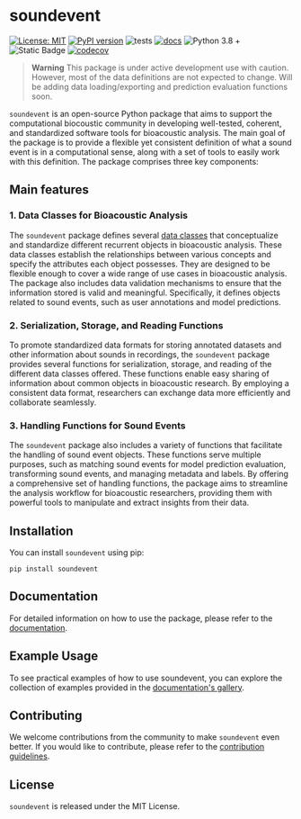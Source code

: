 # soundevent

[![License: MIT](https://img.shields.io/badge/License-MIT-yellow.svg)](https://opensource.org/licenses/MIT)
[![PyPI version](https://badge.fury.io/py/soundevent.svg)](https://badge.fury.io/py/soundevent)
![tests](https://github.com/mbsantiago/soundevent/actions/workflows/test.yml/badge.svg)
[![docs](https://github.com/mbsantiago/soundevent/actions/workflows/docs.yml/badge.svg)](https://mbsantiago.github.io/soundevent/)
![Python 3.8 +](https://img.shields.io/badge/python->=_3.8-blue.svg)
![Static Badge](https://img.shields.io/badge/formatting-black-black)
[![codecov](https://codecov.io/gh/mbsantiago/soundevent/branch/main/graph/badge.svg?token=42kVE87avA)](https://codecov.io/gh/mbsantiago/soundevent)

> **Warning**
> This package is under active development use with caution. 
> However, most of the data definitions are not expected to change. 
> Will be adding data loading/exporting and prediction evaluation functions soon. 

`soundevent` is an open-source Python package that aims to support the
computational biocoustic community in developing well-tested, coherent, and
standardized software tools for bioacoustic analysis. The main goal of the
package is to provide a flexible yet consistent definition of what a sound event
is in a computational sense, along with a set of tools to easily work with this
definition. The package comprises three key components:

## Main features

### 1. Data Classes for Bioacoustic Analysis

The `soundevent` package defines several [data classes](https://mbsantiago.github.io/soundevent/data/) that conceptualize and
standardize different recurrent objects in bioacoustic analysis. These data
classes establish the relationships between various concepts and specify the
attributes each object possesses. They are designed to be flexible enough to
cover a wide range of use cases in bioacoustic analysis. The package also
includes data validation mechanisms to ensure that the information stored is
valid and meaningful. Specifically, it defines objects related to sound events,
such as user annotations and model predictions.

### 2. Serialization, Storage, and Reading Functions

To promote standardized data formats for storing annotated datasets and other
information about sounds in recordings, the `soundevent` package provides
several functions for serialization, storage, and reading of the different data
classes offered. These functions enable easy sharing of information about common
objects in bioacoustic research. By employing a consistent data format,
researchers can exchange data more efficiently and collaborate seamlessly.

### 3. Handling Functions for Sound Events

The `soundevent` package also includes a variety of functions that facilitate
the handling of sound event objects. These functions serve multiple purposes,
such as matching sound events for model prediction evaluation, transforming
sound events, and managing metadata and labels. By offering a comprehensive set
of handling functions, the package aims to streamline the analysis workflow for
bioacoustic researchers, providing them with powerful tools to manipulate and
extract insights from their data.

## Installation

You can install `soundevent` using pip:

```{shell}
pip install soundevent
```

## Documentation

For detailed information on how to use the package, please refer to the
[documentation](https://mbsantiago.github.io/soundevent/).

## Example Usage

To see practical examples of how to use soundevent, you can explore the collection of examples provided in the
[documentation's gallery](https://mbsantiago.github.io/soundevent/generated/gallery/).

## Contributing

We welcome contributions from the community to make `soundevent` even better. If
you would like to contribute, please refer to the [contribution guidelines](CONTRIBUTING.md).

## License

`soundevent` is released under the MIT License.
